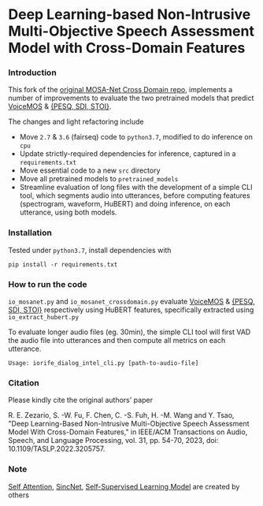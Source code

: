 # Deep Learning-based Non-Intrusive Multi-Objective Speech Assessment Model with Cross-Domain Features

### Introduction ###

This fork of the [original MOSA-Net Cross Domain repo](https://github.com/dhimasryan/MOSA-Net-Cross-Domain), implements 
a number of improvements to evaluate the two pretrained models that predict [VoiceMOS](https://github.com/dhimasryan/MOSA-Net-Cross-Domain/tree/main/PreTrained_VoiceMOSChallenge) & [{PESQ, SDI, STOI}](https://github.com/dhimasryan/MOSA-Net-Cross-Domain/tree/main/PreTrained_WSJ).

The changes and light refactoring include
- Move `2.7` & `3.6` (fairseq) code to `python3.7`, modified to do inference on `cpu`
- Update strictly-required dependencies for inference, captured in a `requirements.txt`
- Move essential code to a new `src` directory 
- Move all pretrained models to `pretrained_models`
- Streamline evaluation of long files with the development of a simple CLI tool, which segments audio into utterances, 
before computing features (spectrogram, waveform, HuBERT) and doing inference, on each utterance, using both models.

### Installation ###
Tested under `python3.7`, install dependencies with
```
pip install -r requirements.txt
```

### How to run the code ###
`io_mosanet.py` and `io_mosanet_crossdomain.py` evaluate [VoiceMOS](https://github.com/dhimasryan/MOSA-Net-Cross-Domain/tree/main/PreTrained_VoiceMOSChallenge) & [{PESQ, SDI, STOI}](https://github.com/dhimasryan/MOSA-Net-Cross-Domain/tree/main/PreTrained_WSJ) respectively
using HuBERT features, specifically extracted using `io_extract_hubert.py`

To evaluate longer audio files (eg. 30min), the simple CLI tool will first VAD the audio file into utterances and then compute
all metrics on each utterance.
```
Usage: iorife_dialog_intel_cli.py [path-to-audio-file]
```

### Citation ###
Please kindly cite the original authors' paper

<a id="1"></a> 
R. E. Zezario, S. -W. Fu, F. Chen, C. -S. Fuh, H. -M. Wang and Y. Tsao, 
"Deep Learning-Based Non-Intrusive Multi-Objective Speech Assessment Model With Cross-Domain 
Features," in IEEE/ACM Transactions on Audio, Speech, and Language Processing, vol. 31, pp. 54-70, 
2023, doi: 10.1109/TASLP.2022.3205757.

### Note ###

<a href="https://github.com/CyberZHG/keras-self-attention" target="_blank">Self Attention</a>, <a href="https://github.com/grausof/keras-sincnet" target="_blank">SincNet</a>, <a href="https://github.com/pytorch/fairseq" target="_blank">Self-Supervised Learning Model</a> are created by others
